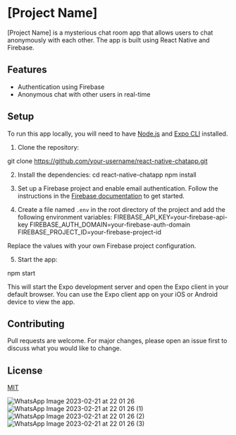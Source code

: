 # [Project Name]

[Project Name] is a mysterious chat room app that allows users to chat anonymously with each other. The app is built using React Native and Firebase.

## Features

- Authentication using Firebase
- Anonymous chat with other users in real-time

## Setup

To run this app locally, you will need to have [Node.js](https://nodejs.org) and [Expo CLI](https://docs.expo.dev/workflow/expo-cli/) installed.

1. Clone the repository:

git clone https://github.com/your-username/react-native-chatapp.git

2. Install the dependencies:
cd react-native-chatapp
npm install

3. Set up a Firebase project and enable email authentication. Follow the instructions in the [Firebase documentation](https://firebase.google.com/docs/auth/web/start) to get started.

4. Create a file named `.env` in the root directory of the project and add the following environment variables:
FIREBASE_API_KEY=your-firebase-api-key
FIREBASE_AUTH_DOMAIN=your-firebase-auth-domain
FIREBASE_PROJECT_ID=your-firebase-project-id

Replace the values with your own Firebase project configuration.

5. Start the app:

npm start

This will start the Expo development server and open the Expo client in your default browser. You can use the Expo client app on your iOS or Android device to view the app.

## Contributing

Pull requests are welcome. For major changes, please open an issue first to discuss what you would like to change.


## License

[MIT](https://choosealicense.com/licenses/mit/)

![WhatsApp Image 2023-02-21 at 22 01 26](https://user-images.githubusercontent.com/103312138/220595241-01f6ccb2-710f-4bd1-87e2-26d7d6105806.jpeg)
![WhatsApp Image 2023-02-21 at 22 01 26 (1)](https://user-images.githubusercontent.com/103312138/220595264-87a4b7b2-dd9c-4474-baf1-d804f2c252c4.jpeg)
![WhatsApp Image 2023-02-21 at 22 01 26 (2)](https://user-images.githubusercontent.com/103312138/220595292-38612dc8-4711-4d78-b051-80f440c4c518.jpeg)
![WhatsApp Image 2023-02-21 at 22 01 26 (3)](https://user-images.githubusercontent.com/103312138/220595310-c648fbc2-baa8-4763-a3ea-85ed3a6041e0.jpeg)

